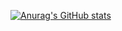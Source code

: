 [![Anurag's GitHub stats](https://github-readme-stats.vercel.app/api?username=Joxquin&theme=merko )](https://github.com/anuraghazra/github-readme-stats)